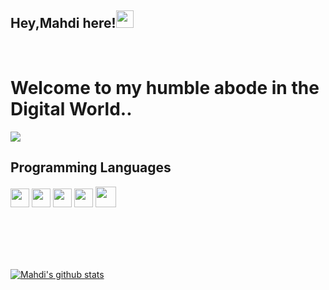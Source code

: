 ## Hey,Mahdi here!<a href="#"><img src="https://media.giphy.com/media/hvRJCLFzcasrR4ia7z/giphy.gif" width="28px" height="28px"></a>
<br/>

<h1>Welcome to my humble abode in the Digital World..</h1> 
<a href="#"><img src = "https://github-readme-stats.vercel.app/api/top-langs/?username=mahdi-Eth&layout=compact"></a>

<br/>

## Programming Languages
<a href="#"><img src = 'https://github.com/MarikIshtar007/MarikIshtar007/blob/master/images/python2.png' height='30'/></a> <a href="#"><img src = 
'https://github.com/MarikIshtar007/MarikIshtar007/blob/master/images/html.svg' width='30'/></a> <a href="#"><img src = 
'https://github.com/MarikIshtar007/MarikIshtar007/blob/master/images/css.svg' width='30'/></a> <a href="#"><img src = 
'https://github.com/MarikIshtar007/MarikIshtar007/blob/master/images/js.svg' width='30'/></a> <a href="#"><img src = 
'https://github.com/MarikIshtar007/MarikIshtar007/blob/master/images/bootstrap.svg' width='33'/></a>

<br/>
<br/>
<br/>
<br/>

 <a href="#">![Mahdi's github stats]( https://github-readme-stats.vercel.app/api?username=mahdi-Eth&show_icons=true&hide=[%22issues%22]
)</a>


<!--
**mahdi-Eth/mahdi-Eth** is a ✨ _special_ ✨ repository because its `README.md` (this file) appears on your GitHub profile.

Here are some ideas to get you started:

- 🔭 I’m currently working on ...
- 🌱 I’m currently learning ...
- 👯 I’m looking to collaborate on ...
- 🤔 I’m looking for help with ...
- 💬 Ask me about ...
- 📫 How to reach me: ...
- 😄 Pronouns: ...
- ⚡ Fun fact: ...
-->
